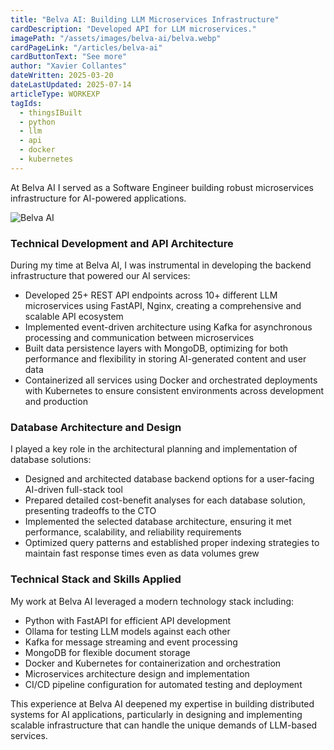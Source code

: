 ```yaml
---
title: "Belva AI: Building LLM Microservices Infrastructure"
cardDescription: "Developed API for LLM microservices."
imagePath: "/assets/images/belva-ai/belva.webp"
cardPageLink: "/articles/belva-ai"
cardButtonText: "See more"
author: "Xavier Collantes"
dateWritten: 2025-03-20
dateLastUpdated: 2025-07-14
articleType: WORKEXP
tagIds:
  - thingsIBuilt
  - python
  - llm
  - api
  - docker
  - kubernetes
---
```


At Belva AI I served as a Software Engineer building robust
microservices infrastructure for AI-powered applications.

![Belva AI](/assets/images/belva-ai/belva.webp)

### Technical Development and API Architecture

During my time at Belva AI, I was instrumental in developing the backend
infrastructure that powered our AI services:

- Developed 25+ REST API endpoints across 10+ different LLM microservices using
  FastAPI, Nginx, creating a comprehensive and scalable API ecosystem
- Implemented event-driven architecture using Kafka for asynchronous processing
  and communication between microservices
- Built data persistence layers with MongoDB, optimizing for both performance
  and flexibility in storing AI-generated content and user data
- Containerized all services using Docker and orchestrated deployments with
  Kubernetes to ensure consistent environments across development and production

<callout
  type="recommendation"
  title="AI/ML Engineer at Belva AI"
  imageurl="/recommendations/profile_pics/victor.webp"
  personname="Victor Guang Ming Lee, Ph.D."
  quote="we shipped more than 20 AI agents together, and the process was always smooth thanks to his attention to detail and sense of ownership."
  url="/recs?recId=victor-lee-phd"
  urltext="View Testimonial">
</callout>

### Database Architecture and Design

I played a key role in the architectural planning and implementation of database
solutions:

- Designed and architected database backend options for a
  user-facing AI-driven full-stack tool
- Prepared detailed cost-benefit analyses for each database solution, presenting
  tradeoffs to the CTO
- Implemented the selected database architecture, ensuring it met performance,
  scalability, and reliability requirements
- Optimized query patterns and established proper indexing strategies to
  maintain fast response times even as data volumes grew

### Technical Stack and Skills Applied

My work at Belva AI leveraged a modern technology stack including:

- Python with FastAPI for efficient API development
- Ollama for testing LLM models against each other
- Kafka for message streaming and event processing
- MongoDB for flexible document storage
- Docker and Kubernetes for containerization and orchestration
- Microservices architecture design and implementation
- CI/CD pipeline configuration for automated testing and deployment

This experience at Belva AI deepened my expertise in building distributed
systems for AI applications, particularly in designing and implementing scalable
infrastructure that can handle the unique demands of LLM-based services.
